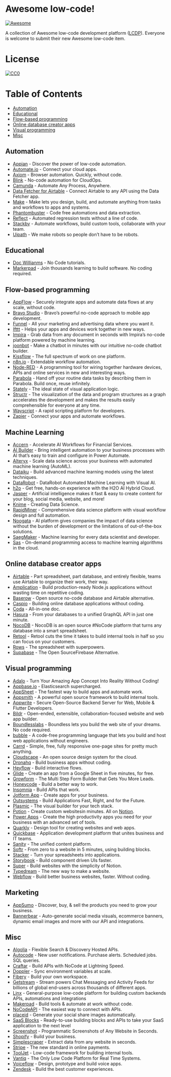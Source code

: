 # Awesome low-code!

[![Awesome](https://cdn.rawgit.com/sindresorhus/awesome/d7305f38d29fed78fa85652e3a63e154dd8e8829/media/badge.svg)](https://github.com/antdimot/awesome-lowcode)

A collection of Awesome low-code development platform ([LCDP](https://en.wikipedia.org/wiki/Low-code_development_platform)).
Everyone is welcome to submit their new Awesome low-code item.

# License

[![CC0](https://licensebuttons.net/p/zero/1.0/88x31.png)](https://creativecommons.org/publicdomain/zero/1.0/)


# Table of Contents

* [Automation](#automation)
* [Educational](#educational)
* [Flow-based programming](#flow-based-programming)
* [Online database creator apps](#online-database-creator-apps)
* [Visual programming](#visual-programming)
* [Misc](#misc)

## Automation

* [Appian](https://www.appian.com/) - Discover the power of low-code automation.
* [Automate.io](https://automate.io) - Connect your cloud apps.
* [Axiom](https://axiom.ai/) - Browser automation. Quickly, without code.
* [Blink](https://www.blinkops.com) - No-code automation for CloudOps.
* [Camunda](https://camunda.com/) - Automate Any Process, Anywhere.
* [Data Fetcher for Airtable](https://datafetcher.com/) - Connect Airtable to any API using the Data Fetcher app.
* [Make](https://www.make.com) - Make lets you design, build, and automate anything from tasks and workflows to apps and systems.
* [Phantombuster](https://phantombuster.com/) - Code free automations and data extraction.
* [Reflect](https://reflect.run/) - Automated regression tests without a line of code.
* [Stackby](https://stackby.com/) - Automate workflows, build custom tools, collaborate with your team.
* [Uipath](https://www.uipath.com/) - We make robots so people don’t have to be  robots.

## Educational

* [Doc Willianms](https://www.youtube.com/channel/UCXv_CS0DaUVS25tFGkRALoA) - No Code tutorials.
* [Markerpad](https://www.makerpad.co/) - Join thousands learning to build software. No coding required.

## Flow-based programming

* [AppFlow](https://aws.amazon.com/appflow/) -  Securely integrate apps and automate data flows at any scale, without code.
* [Bravo Studio](https://www.bravostudio.app/) - Bravo’s powerful no-code approach to mobile app development.
* [Funnel](https://funnel.io/) - All your marketing and advertising data where you want it.
* [Ifttt](https://ifttt.com/) - Helps your apps and devices work together in new ways.
* [Impira](https://www.impira.com/) - Grab data from any document in seconds with Impira’s no-code platform powered by machine learning.
* [joonbot](https://joonbot.com/) - Make a chatbot in minutes with our intuitive no-code chatbot builder.
* [Kissflow](https://kissflow.com) - The full spectrum of work on one platform.
* [n8n.io](https://n8n.io/) - Extendable workflow automation.
* [Node-RED](https://nodered.org/) - A programming tool for wiring together hardware devices, APIs and online services in new and interesting ways.
* [Parabola](https://parabola.io/) - Hand off your routine data tasks by describing them in Parabola. Build once, reuse infinitely.
* [Stately](https://stately.ai/) - The ideal state of visual application logic.
* [Structr](https://structr.com) - The visualization of the data and program structures as a graph accelerates the development and makes the results easily comprehensible for everyone at any time.
* [Wayscript](https://wayscript.com) - A rapid scripting platform for developers.
* [Zapier](https://zapier.com) - Connect your apps and automate workflows.

## Machine Learning

* [Accern](https://accern.com) - Accelerate AI Workflows for Financial Services.
* [AI Builder](https://flow.microsoft.com/en-us/ai-builder/) - Bring intelligent automation to your business processes with AI that’s easy to train and configure in Power Automate.
* [Alteryx](https://www.alteryx.com/products/alteryx-platform/machine-learning) - Scale data science across your business with automated machine learning (AutoML).
* [Dataiku](https://www.dataiku.com/product/key-capabilities/machine-learning) - Build advanced machine learning models using the latest techniques.
* [DataRobot](https://www.datarobot.com/platform/visual-ai/) - DataRobot Automated Machine Learning with Visual AI.
* [h2o](https://www.h2o.ai/) - Get free, hands-on experience with the H2O AI Hybrid Cloud.
* [Jasper](https://www.jasper.ai/) - Artificial intelligence makes it fast & easy to create content for your blog, social media, website, and more!
* [Knime](https://www.knime.com/knime-analytics-platform) - Creating Data Science.
* [RapidMiner](https://rapidminer.com/products/studio/) - Comprehensive data science platform with visual workflow design and full automation.
* [Noogata](https://noogata.com/) - AI platform gives companies the impact of data science without the burden of development or the limitations of out-of-the-box solutions.
* [SaegMaker](https://aws.amazon.com/sagemaker/) - Machine learning for every data scientist and developer.
* [Sas](https://www.sas.com/en_si/software/machine-learning-cloud.html) - On-demand programming access to machine learning algorithms in the cloud.

## Online database creator apps

* [Airtable](https://airtable.com/) - Part spreadsheet, part database, and entirely flexible, teams use Airtable to organize their work, their way.
* [Amplication](https://amplication.com/) - Build production-ready Node.js applications without wasting time on repetitive coding.
* [Baserow](https://baserow.io/) - Open source no-code database and Airtable alternative.
* [Caspio](https://www.caspio.com/) - Building online database applications without coding.
* [Coda](https://coda.io/) - All-in-one doc.
* [Hasura](https://hasura.io/) - From your databases to a unified GraphQL API in just one minute.
* [NocoDB](https://nocodb.com/) - NocoDB is an open source #NoCode platform that turns any database into a smart spreadsheet.
* [Retool](https://retool.com/) - Retool cuts the time it takes to build internal tools in half so you can focus on your customers.
* [Rows](https://rows.com/) - The spreadsheet with superpowers.
* [Supabase](https://supabase.com/) - The Open SourceFirebase Alternative.

## Visual programming

* [Adalo](https://www.adalo.com/) - Turn Your Amazing App Concept Into Reality Without Coding!
* [Appbase.io](https://www.appbase.io) - Elasticsearch supercharged.
* [AppSheet](https://www.appsheet.com/) - The fastest way to build apps and automate work.
* [Appsmith](https://www.appsmith.com/) - A powerful open source framework to build internal tools.
* [Appwrite](https://appwrite.io/) - Secure Open-Source Backend Server for Web, Mobile & Flutter Developers.
* [Bildr](https://www.bildr.com) - Open-ended, extensible, collaboration-focused website and web app builder.
* [Boundlesslabs](https://www.boundlesslabs.com/) - Boundless lets you build the web site of your dreams. No code required.
* [bubble](https://bubble.io/) - A code-free programming language that lets you build and host web applications without engineers.
* [Carrd](https://carrd.co/) - Simple, free, fully responsive one-page sites for pretty much anything.
* [Cloudscape](https://cloudscape.design/) - An open source design system for the cloud.
* [Dronahq](https://www.dronahq.com) - Build business apps without coding.
* [Heyflow](https://heyflow.app/) - Build interactive flows.
* [Glide](https://www.glideapps.com/) - Create an app from a Google Sheet in five minutes, for free.
* [Growform](https://www.growform.co/) - The Multi Step Form Builder that Gets You More Leads.
* [Honeycode](https://www.honeycode.aws/) - Build a better way to work.
* [Insomnia](https://insomnia.rest) - Build APIs that work.
* [Jotform App](https://www.jotform.com/products/apps/) - Create apps for your business.
* [Outsystems](https://www.outsystems.com/) - Build Applications Fast, Right, and for the Future.
* [Plasmic](https://www.plasmic.app/) - The visual builder for your tech stack.
* [Potion](https://www.potion.so/) - Create custom websitesin minutes. All on [Notion](https://www.notion.so/).
* [Power Apps](https://powerapps.microsoft.com) - Create the high productivity apps you need for your business with an advanced set of tools.
* [Quarkly](https://quarkly.io) - Design tool for creating websites and web apps.
* [Quickbase](https://www.quickbase.com) - Application development platform that unites business and IT teams.
* [Sanity](https://www.sanity.io/) - The unified content platform.
* [Softr](https://www.softr.io) - From zero to a website in 5 minutes, using building blocks.
* [Stacker](https://stacker.app) - Turn your spreadsheets into applications.
* [Storybook](https://storybook.js.org) - Build component driven UIs faster.
* [Super](https://super.so) - Build websites with the simplicity of Notion.
* [Typedream](https://typedream.com) - The new way to make a website.
* [Webflow](https://webflow.com) - Build better business websites, faster. Without coding.

## Marketing

* [AppSumo](https://appsumo.com/) - Discover, buy, & sell the products you need to grow your business.
* [Bannerbear](https://www.bannerbear.com/) - Auto-generate social media visuals, ecommerce banners, dynamic email images and more with our API and integrations.

## Misc

* [Algolia](https://www.algolia.com/) - Flexible Search & Discovery Hosted APIs.
* [Autocode](https://autocode.com) - New user notifications. Purchase alerts. Scheduled jobs. SQL queries.
* [Craftar](https://www.craftar.io) - Build APIs with NoCode at Lightning Speed.
* [Doppler](https://www.doppler.com/) - Sync environment variables at scale.
* [Fibery](https://fibery.io) - Build your own workspace.
* [Getstream](https://getstream.io) - Stream powers Chat Messaging and Activity Feeds for billions of global end-users across thousands of different apps.
* [Linx](https://linx.software) - General-purpose low-code platform for building custom backends APIs, automations and integrations
* [Makerpad](https://www.makerpad.co/) - Build tools & automate at work without code.
* [NoCodeAPI](https://nocodeapi.com/) - The easiest way to connect with APIs.
* [placeid](https://placid.app/) - Generate your social share images automatically.
* [SaaS Blocks](https://saasblocks.io/) - Ready-to-use building blocks and APIs to take your SaaS application to the next level
* [Screenshot](https://www.screenshotapi.net/) - Programmatic Screenshots of Any Website in Seconds.
* [Shopify](https://shopify.com/) - Build your business.
* [Simplescraper](https://simplescraper.io/) - Extract data from any website in seconds.
* [Stripe](https://stripe.com) - The new standard in online payments.
* [ToolJet](https://github.com/ToolJet/ToolJet) - Low-code framework for building internal tools.
* [Vantiq](https://vantiq.com/) - The Only Low Code Platform for Real Time Systems.
* [Voiceflow](https://www.voiceflow.com/) - Design, prototype and build voice apps.
* [Zendesk](https://www.zendesk.com/) - Build the best customer experiences.

